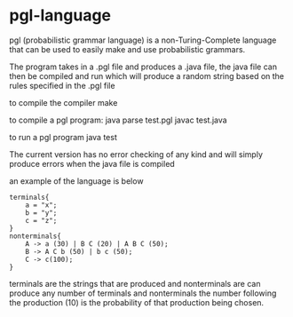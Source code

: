 pgl-language
============
pgl (probabilistic grammar language) is a non-Turing-Complete language that can be used to easily make and 
use probabilistic grammars.

The program takes in a .pgl file and produces a .java file, the java file can then be compiled and run which 
will produce a random string based on the rules specified in the .pgl file

to compile the compiler
    make
    
to compile a pgl program:
    java parse test.pgl
    javac test.java
    
to run a pgl program
    java test

The current version has no error checking of any kind and will simply produce errors when the java file is compiled

an example of the language is below


    terminals{
        a = "x";
        b = "y";
        c = "z";
    }
    nonterminals{
        A -> a (30) | B C (20) | A B C (50);
        B -> A C b (50) | b c (50);
        C -> c(100);
    }


terminals are the strings that are produced and nonterminals are can produce any number of terminals and nonterminals
the number following the production (10) is the probability of that production being chosen.